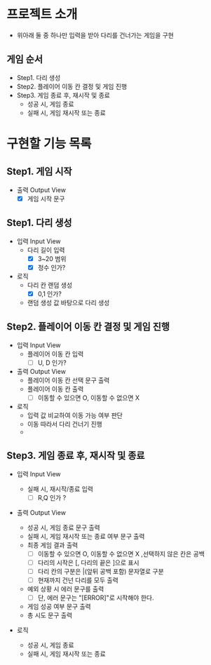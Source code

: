 # 프로젝트 소개
- 위아래 둘 중 하나만 입력을 받아 다리를 건너가는 게임을 구현

## 게임 순서
- Step1. 다리 생성 
- Step2. 플레이어 이동 칸 결정 및 게임 진행
- Step3. 게임 종료 후, 재시작 및 종료
  - 성공 시, 게임 종료
  - 실패 시, 게임 재시작 또는 종료
  
# 구현할 기능 목록
## Step1. 게임 시작
- 출력 Output View
  -[x] 게임 시작 문구 
## Step1. 다리 생성
- 입력 Input View
  - 다리 길이 입력
    - [x] 3~20 범위
    - [x] 정수 인가?
- 로직
  - 다리 칸 랜덤 생성
    - [x] 0,1 인가?
  - 랜덤 생성 값 바탕으로 다리 생성
## Step2. 플레이어 이동 칸 결정 및 게임 진행
- 입력 Input View
  - 플레이어 이동 칸 입력
    - [ ] U, D 인가?
- 출력 Output View
  - 플레이어 이동 칸 선택 문구 출력
  - 플레이어 이동 칸 출력
    - [ ] 이동할 수 있으면 O, 이동할 수 없으면 X
- 로직
  - 입력 값 비교하여 이동 가능 여부 판단
  - 이동 따라서 다리 건너기 진행
  - 
## Step3. 게임 종료 후, 재시작 및 종료
- 입력 Input View 
  - 실패 시, 재시작/종료 입력
    - [ ] R,Q 인가 ? 
- 출력 Output View
  - 성공 시, 게임 종료 문구 출력
  - 실패 시, 게임 재시작 또는 종료 여부 문구 출력
  - 최종 게임 결과 출력
    - [ ] 이동할 수 있으면 O, 이동할 수 없으면 X ,선택하지 않은 칸은 공백 
    - [ ] 다리의 시작은 [, 다리의 끝은 ]으로 표시 
    - [ ] 다리 칸의 구분은 |(앞뒤 공백 포함) 문자열로 구분 
    - [ ] 현재까지 건넌 다리를 모두 출력 
  - 예외 상황 시 에러 문구를 출력
    - [ ] 단, 에러 문구는 "[ERROR]"로 시작해야 한다.
  - 게임 성공 여부 문구 출력
  - 총 시도 문구 출력

- 로직
  - 성공 시, 게임 종료
  - 실패 시, 게임 재시작 또는 종료
